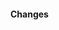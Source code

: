 #### Changes
<!-- Please include a summary of the change and which issue is fixed. -->
<!-- Please also include relevant motivation and context. -->
